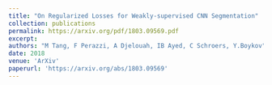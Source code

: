 ```yaml
---
title: "On Regularized Losses for Weakly-supervised CNN Segmentation"
collection: publications
permalink: https://arxiv.org/pdf/1803.09569.pdf
excerpt: 
authors: "M Tang, F Perazzi, A Djelouah, IB Ayed, C Schroers, Y.Boykov"
date: 2018
venue: 'ArXiv'
paperurl: 'https://arxiv.org/abs/1803.09569'
---
```

